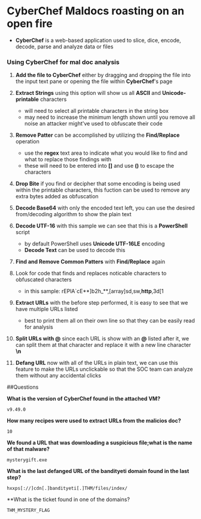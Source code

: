 # CyberChef Maldocs roasting on an open fire

* **CyberChef** is a web-based application used to slice, dice, encode, decode, parse and analyze data or files

### Using CyberChef for mal doc analysis
1. **Add the file to CyberChef** either by dragging and dropping the file into the input text pane or opening the file within **CyberChef**'s page

2. **Extract Strings** using this option will show us all **ASCII** and **Unicode-printable** characters
    * will need to select all printable characters in the string box
    * may need to increase the minimum length shown until you remove all noise an attacker might've used to obfuscate their code

3. **Remove Patter** can be accomplished by utilizing the **Find/Replace** operation
    * use the **regex** text area to indicate what you would like to find and what to replace those findings with
    * these will need to be entered into **[]** and use **(\)** to escape the characters

4. **Drop Bite** if you find or decipher that some encoding is being used within the printable characters, this fuction can be used to remove any extra bytes added as obfuscation

5. **Decode Base64** with only the encoded text left, you can use the desired from/decoding algorithm to show the plain text

6. **Decode UTF-16** with this sample we can see that this is a **PowerShell** script
    * by default PowerShell uses **Unicode UTF-16LE** encoding
    * **Decode Text** can be used to decode this 

7. **Find and Remove Common Patters** with **Find/Replace** again

8. Look for code that finds and replaces noticable characters to obfuscated characters
    * in this sample: rEPlA\`cE**]b2h_**,[array]sd,sw,**http**,3d[1

9. **Extract URLs** with the before step performed, it is easy to see that we have multiple URLs listed
    * best to print them all on their own line so that they can be easily read for analysis

10. **Split URLs with @** since each URL is show with an **@** listed after it, we can split them at that character and replace it with a new line character **\n**

11. **Defang URL** now with all of the URLs in plain text, we can use this feature to make the URLs unclickable so that the SOC team can analyze them without any accidental clicks


##Questions

**What is the version of CyberChef found in the attached VM?**
```
v9.49.0
```

**How many recipes were used to extract URLs from the malicios doc?**
```
10
```

**We found a URL that was downloading a suspicious file;what is the name of that malware?**
```
mysterygift.exe
```

**What is the last defanged URL of the bandityeti domain found in the last step?**
```
hxxps[://]cdn[.]bandityeti[.]THM/files/index/
```

**What is the ticket found in one of the domains?
```
THM_MYSTERY_FLAG
```

